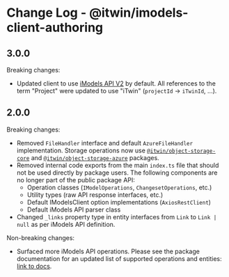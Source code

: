 # Change Log - @itwin/imodels-client-authoring 

## 3.0.0

Breaking changes:
- Updated client to use [iModels API V2](https://developer.bentley.com/apis/imodels-v2/overview/) by default. All references to the term "Project" were updated to use "iTwin" (`projectId` -> `iTwinId`, ...).

## 2.0.0

Breaking changes:
- Removed `FileHandler` interface and default `AzureFileHandler` implementation. Storage operations now use [`@itwin/object-storage-core`](https://www.npmjs.com/package/@itwin/object-storage-core) and [`@itwin/object-storage-azure`](https://www.npmjs.com/package/@itwin/object-storage-azure) packages.
- Removed internal code exports from the main `index.ts` file that should not be used directly by package users. The following components are no longer part of the public package API:
  - Operation classes (`IModelOperations`, `ChangesetOperations`, etc.)
  - Utility types (raw API response interfaces, etc.)
  - Default IModelsClient option implementations (`AxiosRestClient`)
  - Default iModels API parser class
- Changed `_links` property type in entity interfaces from `Link` to `Link | null` as per iModels API definition.

Non-breaking changes:
 - Surfaced more iModels API operations. Please see the package documentation for an updated list of supported operations and entities: [link to docs](https://github.com/iTwin/imodels-clients/blob/main/docs/IModelsClientAuthoring.md).

